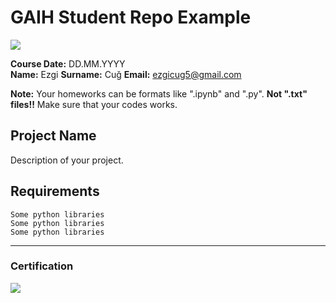 # GAIH Student Repo Example
![](img/newlogo.png)

**Course Date:** DD.MM.YYYY  
**Name:** Ezgi
**Surname:** Cuğ
**Email:** ezgicug5@gmail.com

**Note:** Your homeworks can be formats like ".ipynb" and ".py". **Not ".txt" files!!** Make sure that your codes works.  

## Project Name
Description of your project.

## Requirements
```
Some python libraries
Some python libraries
Some python libraries
```
---

### Certification
![](img/TopLearnerCertificate.png)

